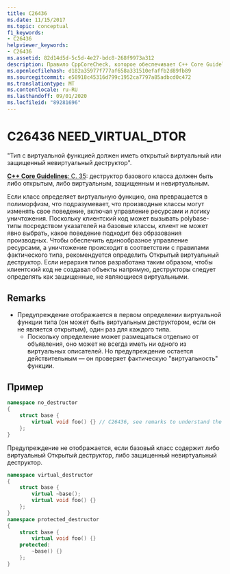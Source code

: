```yaml
---
title: C26436
ms.date: 11/15/2017
ms.topic: conceptual
f1_keywords:
- C26436
helpviewer_keywords:
- C26436
ms.assetid: 82d14d5d-5c5d-4e27-bdc8-268f9973a312
description: Правило CppCoreCheck, которое обеспечивает C++ Core Guidelines C. 35
ms.openlocfilehash: d182a35977f777af658a331510efaffb2d89fb89
ms.sourcegitcommit: e58918c45316d799c1952ca7797a85adbcd0c472
ms.translationtype: MT
ms.contentlocale: ru-RU
ms.lasthandoff: 09/01/2020
ms.locfileid: "89281696"
---
```

# <a name="c26436-need_virtual_dtor"></a>C26436 NEED_VIRTUAL_DTOR

"Тип с виртуальной функцией должен иметь открытый виртуальный или защищенный невиртуальный деструктор".

[ **C++ Core Guidelines**: C. 35](https://github.com/isocpp/CppCoreGuidelines/blob/master/CppCoreGuidelines.md#c35-a-base-class-destructor-should-be-either-public-and-virtual-or-protected-and-non-virtual): деструктор базового класса должен быть либо открытым, либо виртуальным, защищенным и невиртуальным.

Если класс определяет виртуальную функцию, она превращается в полиморфизм, что подразумевает, что производные классы могут изменять свое поведение, включая управление ресурсами и логику уничтожения. Поскольку клиентский код может вызывать polybase-типы посредством указателей на базовые классы, клиент не может явно выбрать, какое поведение подходит без образования производных. Чтобы обеспечить единообразное управление ресурсами, а уничтожение происходит в соответствии с правилами фактического типа, рекомендуется определить Открытый виртуальный деструктор. Если иерархия типов разработана таким образом, чтобы клиентский код не создавал объекты напрямую, деструкторы следует определять как защищенные, не являющиеся виртуальными.

## <a name="remarks"></a>Remarks

- Предупреждение отображается в первом определении виртуальной функции типа (он может быть виртуальным деструктором, если он не является открытым), один раз для каждого типа.
  - Поскольку определение может размещаться отдельно от объявления, оно может не всегда иметь ни одного из виртуальных описателей. Но предупреждение остается действительным — он проверяет фактическую "виртуальность" функции.

## <a name="example"></a>Пример
```cpp
namespace no_destructor
{
    struct base {
        virtual void foo() {} // C26436, see remarks to understand the placement of the warning.
    };
}
```

Предупреждение не отображается, если базовый класс содержит либо виртуальный Открытый деструктор, либо защищенный невиртуальный деструктор.
```cpp
namespace virtual_destructor
{
    struct base {
        virtual ~base();
        virtual void foo() {}
    };
}
namespace protected_destructor
{
    struct base {
        virtual void foo() {}
    protected:
        ~base() {}
    };
}
```
